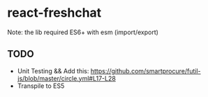 # react-freshchat

Note: the lib required ES6+ with esm (import/export)

## TODO
* Unit Testing && Add this: https://github.com/smartprocure/futil-js/blob/master/circle.yml#L17-L28
* Transpile to ES5
